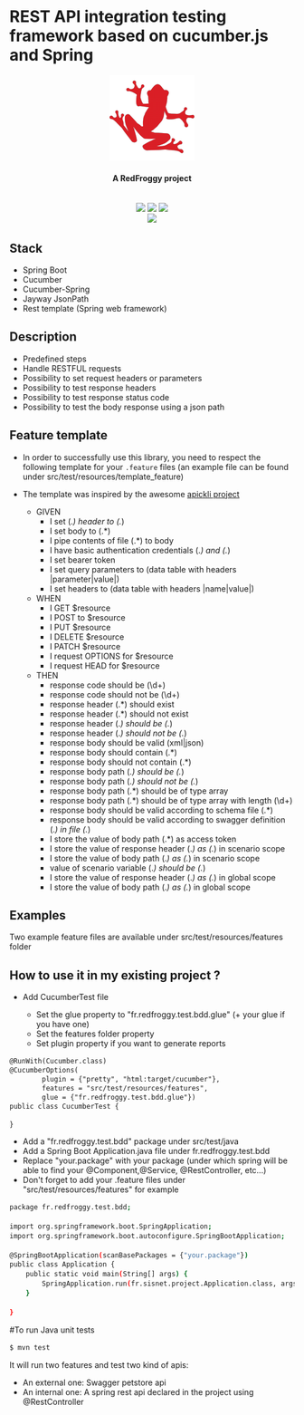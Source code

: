 # REST API integration testing framework based on cucumber.js and Spring

<div align="center">
  <a name="logo" href="https://www.redfroggy.fr"><img src="src/main/resources/images/logo.png" alt="RedFroggy"></a>
  <h4 align="center">A RedFroggy project</h4>
</div>
<br/>
<div align="center">
  <a href="https://forthebadge.com"><img src="https://forthebadge.com/images/badges/fuck-it-ship-it.svg"/></a>
  <a href="https://forthebadge.com"><img src="https://forthebadge.com/images/badges/built-with-love.svg"/></a>
<a href="https://forthebadge.com"><img src="https://forthebadge.com/images/badges/made-with-java.svg"/></a>
</div>
<div align="center">
  <a href="https://travis-ci.org/RedFroggy/spring-cucumber-rest-api"><img src="https://travis-ci.org/RedFroggy/spring-cucumber-rest-api.svg?branch=master"/></a>
</div>

## Stack
- Spring Boot
- Cucumber
- Cucumber-Spring
- Jayway JsonPath
- Rest template (Spring web framework)

## Description
- Predefined steps
- Handle RESTFUL requests
- Possibility to set request headers or parameters
- Possibility to test response headers
- Possibility to test response status code
- Possibility to test the body response using a json path

## Feature template
- In order to successfully use this library, you need to respect the following template for your `.feature` files
(an example file can be found under src/test/resources/template_feature)
- The template was inspired by the awesome [apickli project](https://github.com/apickli/apickli)

  * GIVEN
    * I set (.*) header to (.*)
    * I set body to (.*)
    * I pipe contents of file (.*) to body
    * I have basic authentication credentials (.*) and (.*)
    * I set bearer token
    * I set query parameters to (data table with headers |parameter|value|)
    * I set headers to (data table with headers |name|value|)
  * WHEN
    * I GET $resource
    * I POST to $resource
    * I PUT $resource
    * I DELETE $resource
    * I PATCH $resource
    * I request OPTIONS for $resource
    * I request HEAD for $resource
  * THEN
    * response code should be (\d+)
    * response code should not be (\d+)
    * response header (.*) should exist
    * response header (.*) should not exist
    * response header (.*) should be (.*)
    * response header (.*) should not be (.*)
    * response body should be valid (xml|json)
    * response body should contain (.*)
    * response body should not contain (.*)
    * response body path (.*) should be (.*)
    * response body path (.*) should not be (.*)
    * response body path (.*) should be of type array
    * response body path (.*) should be of type array with length (\d+)
    * response body should be valid according to schema file (.*)
    * response body should be valid according to swagger definition (.*) in file (.*)
    * I store the value of body path (.*) as access token
    * I store the value of response header (.*) as (.*) in scenario scope
    * I store the value of body path (.*) as (.*) in scenario scope
    * value of scenario variable (.*) should be (.*)
    * I store the value of response header (.*) as (.*) in global scope
    * I store the value of body path (.*) as (.*) in global scope


## Examples
Two example feature files are available under src/test/resources/features folder

## How to use it in my existing project ?

- Add CucumberTest file

    * Set the glue property to  "fr.redfroggy.test.bdd.glue" (+ your glue if you have one)
    * Set the features folder property
    * Set plugin property if you want to generate reports

```
@RunWith(Cucumber.class)
@CucumberOptions(
        plugin = {"pretty", "html:target/cucumber"},
        features = "src/test/resources/features",
        glue = {"fr.redfroggy.test.bdd.glue"})
public class CucumberTest {

}
````

    
- Add a "fr.redfroggy.test.bdd" package under src/test/java
- Add a Spring Boot Application.java file under fr.redfroggy.test.bdd
- Replace "your.package" with your package (under which spring will be able to find your @Component,@Service,
@RestController, etc...)
- Don't forget to add your .feature files under "src/test/resources/features" for example
````bash
package fr.redfroggy.test.bdd;

import org.springframework.boot.SpringApplication;
import org.springframework.boot.autoconfigure.SpringBootApplication;

@SpringBootApplication(scanBasePackages = {"your.package"})
public class Application {
    public static void main(String[] args) {
        SpringApplication.run(fr.sisnet.project.Application.class, args);
    }

}

````


#To run Java unit tests
````bash
$ mvn test
````

It will run two features and test two kind of apis:
- An external one: Swagger petstore api
- An internal one: A spring rest api declared in the project using @RestController

